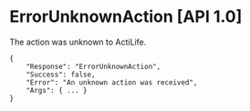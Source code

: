 # ErrorUnknownAction [API 1.0]

The action was unknown to ActiLife.

    {
        "Response": "ErrorUnknownAction",
        "Success": false,
        "Error": "An unknown action was received",
        "Args": { ... }
    }